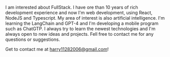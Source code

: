 I am interested about FullStack.
I have ore than 10 years of rich development experience and now I'm web development, using React, NodeJS and Typescript.
My area of interest is also artificial intelligence.
I'm learning the LangChain and GPT-4 and I'm developing a mobile program such as ChatGTP.
I always try to learn the newest technologies and I'm always open to new ideas and projects.
Fell free to contact me for any questions or suggestions.

Get to contact me at harry11282006@gmail.com!
